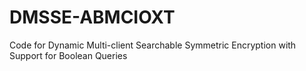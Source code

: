 # DMSSE-ABMCIOXT
 Code for Dynamic Multi-client Searchable Symmetric Encryption with Support for Boolean Queries
